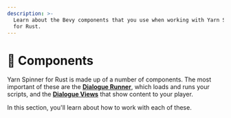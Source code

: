 ```yaml
---
description: >-
  Learn about the Bevy components that you use when working with Yarn Spinner
  for Rust.
---
```


# 🧱 Components

Yarn Spinner for Rust is made up of a number of components. The most important of these are the [**Dialogue Runner**](dialogue-runner.md), which loads and runs your scripts, and the [**Dialogue Views**](dialogue-view/) that show content to your player.


In this section, you'll learn about how to work with each of these.
